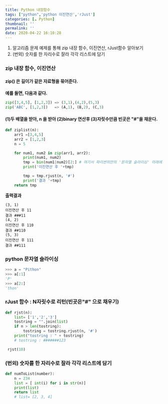 ```yaml
---
title: Python 내장함수
tags: ["python",'python 이진연산','rJust']
categories: [☁️ Python]
thumbnail: ''
permalink: ''
date: 2020-04-22 16:10:28
---
```


1) 알고리즘 문제 예제를 통해 zip 내장 함수, 이진연산, rJust함수 알아보기
2) (번외) 숫자를 한 자리수로 잘라 각각 리스트에 담기
<!-- excerpt -->
<!-- toc -->


### zip 내장 함수, 이진연산

#### zip() 은 길이가 같은 자료형을 묶어준다.
__예를 들면, 다음과 같다.__
```python
zip([3,4,5], [1,2,3]) => (3,1),(4,2),(5,3)
zip('ABC', [1,2,3])   => (A,1), (B,2), (C,3)
```

#### (1)두 배열을 받아, n 을 받아 (2)binary 연산후 (3)자릿수만큼 빈곳은 "#"을 채운다.


```python
def ziplist(n):
    arr1 =[3,4,5]
    arr2 = [1,2,3]
    n = 5

    for num1, num2 in zip(arr1, arr2):
        print(num1, num2)
        tmp = bin(num1|num2)[2:] # 여기서 파이썬의만의 '문자열 슬라이싱' 아래에서 개념확인
        print('이진연산 후 '+tmp)

        tmp = tmp.rjust(n, '#')
        print('결과 '+tmp)
    return tmp
```
__출력결과__
```
(3, 1)
이진연산 후 11
결과 ###11
(4, 2)
이진연산 후 110
결과 ##110
(5, 3)
이진연산 후 111
결과 ##111
```


### python 문자열 슬라이싱
```python
>>> a = "Pithon"
>>> a[:1]
'P'
>>> a[2:]
'thon'
```

### rJust 함수 : N자릿수로 리턴(빈곳은"#" 으로 채우기)
```python
def rjst(n):
    list= ['1','2','3']
    tostring = "".join(list)
    if n > len(tostring):
        tostring = tostring.rjust(n, '#')
    print("tostring : " + tostring)
    # tostring : #######123

 rjst(10)
```

### (번외) 숫자를 한 자리수로 잘라 각각 리스트에 담기
```python
def numToList(number):
    n = 234
    list = [ int(i) for i in str(n)]
    print(list)
    return list
    # list= [2, 3, 4]
```